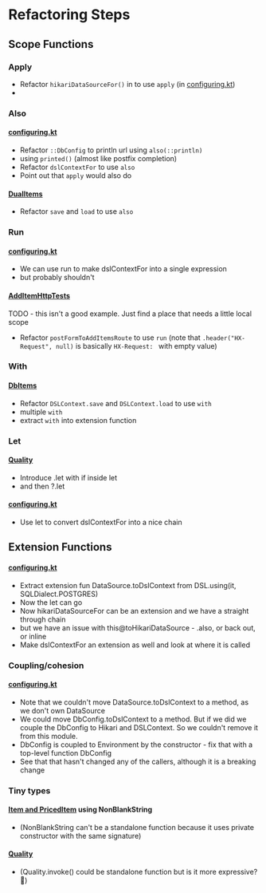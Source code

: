 # Refactoring Steps

## Scope Functions

### Apply
- Refactor `hikariDataSourceFor()` in  to use `apply` (in [configuring.kt](src/main/java/com/gildedrose/config/configuring.kt))
-

### Also
#### [configuring.kt](src/main/java/com/gildedrose/config/configuring.kt)
- Refactor `::DbConfig` to println url using `also(::println)`
- using `printed()` (almost like postfix completion)
- Refactor `dslContextFor` to use `also`
- Point out that `apply` would also do

#### [DualItems](src/main/java/com/gildedrose/persistence/DualItems.kt)
- Refactor `save` and `load` to use `also`

### Run
#### [configuring.kt](src/main/java/com/gildedrose/config/configuring.kt)
- We can use run to make dslContextFor into a single expression
- but probably shouldn't

#### [AddItemHttpTests](src/test/java/com/gildedrose/AddItemHttpTests.kt)
TODO - this isn't a good example. Just find a place that needs a little local scope
- Refactor `postFormToAddItemsRoute` to use `run`
  (note that `.header("HX-Request", null)` is basically `HX-Request: ` with empty value)

### With
#### [DbItems](src/main/java/com/gildedrose/persistence/DbItems.kt)
- Refactor `DSLContext.save` and `DSLContext.load` to use `with`
- multiple `with`
- extract `with` into extension function

### Let
#### [Quality](src/main/java/com/gildedrose/domain/Quality.kt)
- Introduce .let with if inside let
- and then ?.let
#### [configuring.kt](src/main/java/com/gildedrose/config/configuring.kt)
- Use let to convert dslContextFor into a nice chain

## Extension Functions
#### [configuring.kt](src/main/java/com/gildedrose/config/configuring.kt)
- Extract extension fun DataSource.toDslContext from DSL.using(it, SQLDialect.POSTGRES)
- Now the let can go
- Now hikariDataSourceFor can be an extension and we have a straight through chain
- but we have an issue with this@toHikariDataSource - .also, or back out, or inline
- Make dslContextFor an extension as well and look at where it is called

### Coupling/cohesion
#### [configuring.kt](src/main/java/com/gildedrose/config/configuring.kt)
- Note that we couldn't move DataSource.toDslContext to a method, as we don't own DataSource
- We could move DbConfig.toDslContext to a method. But if we did we couple the DbConfig to Hikari and DSLContext. So we couldn't remove it from this module.
- DbConfig is coupled to Environment by the constructor - fix that with a top-level function DbConfig
- See that that hasn't changed any of the callers, although it is a breaking change


### Tiny types
#### [Item and PricedItem](src/main/java/com/gildedrose/domain/Item.kt) using NonBlankString
- (NonBlankString can't be a standalone function because it uses private constructor with the same signature)

#### [Quality](src/main/java/com/gildedrose/domain/Quality.kt)
- (Quality.invoke() could be standalone function but is it more expressive? 🤔)
